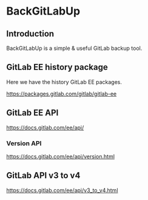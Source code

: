 # BackGitLabUp

## Introduction

BackGitLabUp is a simple & useful GitLab backup tool.

## GitLab EE history package

Here we have the history GitLab EE packages.

https://packages.gitlab.com/gitlab/gitlab-ee

## GitLab EE API

https://docs.gitlab.com/ee/api/

### Version API

https://docs.gitlab.com/ee/api/version.html

## GitLab API v3 to v4

https://docs.gitlab.com/ee/api/v3_to_v4.html
